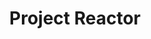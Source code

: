 ---
layout: list
title: Project Reactor
slug: project-reactor
category: programming
menu: false
description: >
  Reactive streams with Project Reactor, Flux, Mono, and asynchronous programming.
sidebar: true
type: tag
---